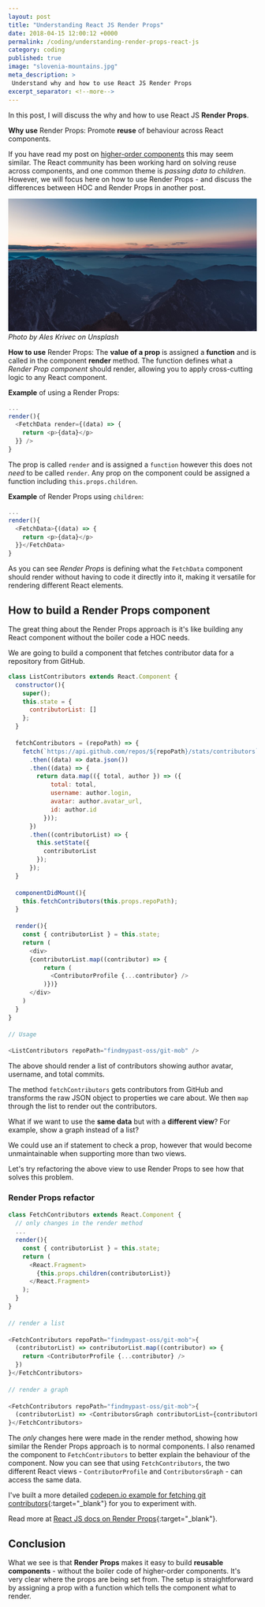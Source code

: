 ```yaml
---
layout: post
title: "Understanding React JS Render Props"
date: 2018-04-15 12:00:12 +0000
permalink: /coding/understanding-render-props-react-js
category: coding
published: true
image: "slovenia-mountains.jpg"
meta_description: >
 Understand why and how to use React JS Render Props
excerpt_separator: <!--more-->
---
```


In this post, I will discuss the why and how to use React JS **Render Props**.

**Why use** Render Props: Promote **reuse** of behaviour across React components.

If you have read my post on [higher-order components](/coding/understanding-higher-order-components) this may seem similar. The React community has been working hard on solving reuse across components, and one common theme is _passing data to children_. However, we will focus here on how to use Render Props - and discuss the differences between HOC and Render Props in another post.

<!--more-->

![Slovenia mountain range](/images/slovenia-mountains.jpg)
*Photo by Ales Krivec on Unsplash*

**How to use** Render Props: The **value of a prop** is assigned a **function** and is called in the component **render** method. The function defines what a _Render Prop component_ should render, allowing you to apply cross-cutting logic to any React component.

**Example** of using a Render Props:

```javascript
...
render(){
  <FetchData render={(data) => {
    return <p>{data}</p>
  }} />
}
```

The prop is called `render` and is assigned a `function` however this does not _need_ to be called `render`. Any prop on the component could be assigned a function including `this.props.children`.

**Example** of Render Props using `children`:

```javascript
...
render(){
  <FetchData>{(data) => {
    return <p>{data}</p>
  }}</FetchData>
}
```

As you can see _Render Props_ is defining what the `FetchData` component should render without having to code it directly into it, making it versatile for rendering different React elements.

## How to build a Render Props component

The great thing about the Render Props approach is it's like building any React component without the boiler code a HOC needs.

We are going to build a component that fetches contributor data for a repository from GitHub.

```javascript
class ListContributors extends React.Component {
  constructor(){
    super();
    this.state = {
      contributorList: []
    };
  }

  fetchContributors = (repoPath) => {
    fetch(`https://api.github.com/repos/${repoPath}/stats/contributors`)
      .then((data) => data.json())
      .then((data) => {
        return data.map(({ total, author }) => ({
            total: total,
            username: author.login,
            avatar: author.avatar_url,
            id: author.id
          }));
      })
      .then((contributorList) => {
        this.setState({
          contributorList
        });
      });
  }

  componentDidMount(){
    this.fetchContributors(this.props.repoPath);
  }

  render(){
    const { contributorList } = this.state;
    return (
      <div>
      {contributorList.map((contributor) => {
          return (
            <ContributorProfile {...contributor} />
          )})}
      </div>
    )
  }
}

// Usage

<ListContributors repoPath="findmypast-oss/git-mob" />
```

The above should render a list of contributors showing author avatar, username, and total commits.

The method `fetchContributors` gets contributors from GitHub and transforms the raw JSON object to properties we care about. We then `map` through the list to render out the contributors.

What if we want to use the **same data** but with a **different view**? For example, show a graph instead of a list?

We could use an if statement to check a prop, however that would become unmaintainable when supporting more than two views.

Let's try refactoring the above view to use Render Props to see how that solves this problem.

### Render Props refactor

```javascript
class FetchContributors extends React.Component {
  // only changes in the render method
  ...
  render(){
    const { contributorList } = this.state;
    return (
      <React.Fragment>
        {this.props.children(contributorList)}
      </React.Fragment>
    );
  }
}

// render a list

<FetchContributors repoPath="findmypast-oss/git-mob">{
  (contributorList) => contributorList.map((contributor) => {
    return <ContributorProfile {...contributor} />
  })
}</FetchContributors>

// render a graph

<FetchContributors repoPath="findmypast-oss/git-mob">{
  (contributorList) => <ContributorsGraph contributorList={contributorList} />
}</FetchContributors>
```

The _only_ changes here were made in the render method, showing how similar the Render Props approach is to normal components. I also renamed the component to `FetchContributors` to better explain the behaviour of the component. Now you can see that using `FetchContributors`, the two different React views - `ContributorProfile` and `ContributorsGraph` - can access the same data.

I've built a more detailed [codepen.io example for fetching git contributors](https://codepen.io/rkotze/pen/oqqopQ){:target="\_blank"} for you to experiment with.

Read more at [React JS docs on Render Props](https://reactjs.org/docs/render-props.html){:target="\_blank"}.

## Conclusion

What we see is that **Render Props** makes it easy to build **reusable components** - without the boiler code of higher-order components. It's very clear where the props are being set from. The setup is straightforward by assigning a prop with a function which tells the component what to render.
